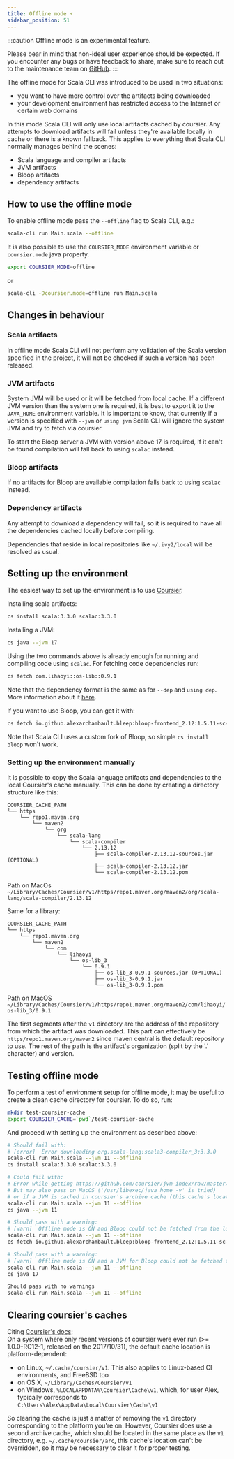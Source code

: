 ```yaml
---
title: Offline mode ⚡️
sidebar_position: 51
---
```


:::caution
Offline mode is an experimental feature.

Please bear in mind that non-ideal user experience should be expected.
If you encounter any bugs or have feedback to share, make sure to reach out to the maintenance team
on [GitHub](https://github.com/VirtusLab/scala-cli).
:::

The offline mode for Scala CLI was introduced to be used in two situations:
- you want to have more control over the artifacts being downloaded
- your development environment has restricted access to the Internet or certain web domains

In this mode Scala CLI will only use local artifacts cached by coursier. Any attempts to download artifacts will fail unless they're available locally in cache or there is a known fallback.
This applies to everything that Scala CLI normally manages behind the scenes:
- Scala language and compiler artifacts
- JVM artifacts
- Bloop artifacts
- dependency artifacts

## How to use the offline mode

To enable offline mode pass the `--offline` flag to Scala CLI, e.g.:

```bash ignore
scala-cli run Main.scala --offline
```

It is also possible to use the `COURSIER_MODE` environment variable or `coursier.mode` java property.
```bash ignore
export COURSIER_MODE=offline
```
or
```bash ignore
scala-cli -Dcoursier.mode=offline run Main.scala 
```

## Changes in behaviour

### Scala artifacts
In offline mode Scala CLI will not perform any validation of the Scala version specified in the project, it will not be checked if such a version has been released.

### JVM artifacts
System JVM will be used or it will be fetched from local cache.
If a different JVM version than the system one is required, it is best to export it to the `JAVA_HOME` environment variable.
It is important to know, that currently if a version is specified with `--jvm` or `using jvm` Scala CLI will ignore the system JVM and try to fetch via coursier.

To start the Bloop server a JVM with version above 17 is required, if it can't be found compilation will fall back to using `scalac` instead.

### Bloop artifacts
If no artifacts for Bloop are available compilation falls back to using `scalac` instead.

### Dependency artifacts
Any attempt to download a dependency will fail, so it is required to have all the dependencies cached locally before compiling.

Dependencies that reside in local repositories like `~/.ivy2/local` will be resolved as usual.

## Setting up the environment

The easiest way to set up the environment is to use [Coursier](https://get-coursier.io).

Installing scala artifacts:
```bash ignore
cs install scala:3.3.0 scalac:3.3.0
```

Installing a JVM:
```bash ignore
cs java --jvm 17
```

Using the two commands above is already enough for running and compiling code using `scalac`.
For fetching code dependencies run:
```bash ignore
cs fetch com.lihaoyi::os-lib::0.9.1
```
Note that the dependency format is the same as for `--dep` and `using dep`. More information about it [here](../introduction/dependencies.md).

If you want to use Bloop, you can get it with:
```bash ignore
cs fetch io.github.alexarchambault.bleep:bloop-frontend_2.12:1.5.11-sc-3 
```
Note that Scala CLI uses a custom fork of Bloop, so simple `cs install bloop` won't work.

### Setting up the environment manually

It is possible to copy the Scala language artifacts and dependencies to the local Coursier's cache manually.
This can be done by creating a directory structure like this:
```text
COURSIER_CACHE_PATH
└── https
    └── repo1.maven.org
        └── maven2
            └── org
                └── scala-lang
                    └── scala-compiler
                        └── 2.13.12
                            ├── scala-compiler-2.13.12-sources.jar (OPTIONAL)
                            ├── scala-compiler-2.13.12.jar
                            └── scala-compiler-2.13.12.pom
```
Path on MacOs `~/Library/Caches/Coursier/v1/https/repo1.maven.org/maven2/org/scala-lang/scala-compiler/2.13.12`

Same for a library:
```text
COURSIER_CACHE_PATH
└── https
    └── repo1.maven.org
        └── maven2
            └── com
                └── lihaoyi
                    └── os-lib_3
                        └── 0.9.1
                            ├── os-lib_3-0.9.1-sources.jar (OPTIONAL)
                            ├── os-lib_3-0.9.1.jar
                            └── os-lib_3-0.9.1.pom
```
Path on MacOS `~/Library/Caches/Coursier/v1/https/repo1.maven.org/maven2/com/lihaoyi/os-lib_3/0.9.1`

The first segments after the `v1` directory are the address of the repository from which the artifact was downloaded.
This part can effectively be `https/repo1.maven.org/maven2` since maven central is the default repository to use.
The rest of the path is the artifact's organization (split by the '.' character) and version.

## Testing offline mode

To perform a test of environment setup for offline mode, it may be useful to create a clean cache directory for coursier.
To do so, run:
```bash ignore
mkdir test-coursier-cache
export COURSIER_CACHE=`pwd`/test-coursier-cache
```
And proceed with setting up the environment as described above:
```bash ignore
# Should fail with:
# [error]  Error downloading org.scala-lang:scala3-compiler_3:3.3.0
scala-cli run Main.scala --jvm 11 --offline
cs install scala:3.3.0 scalac:3.3.0

# Could fail with:
# Error while getting https://github.com/coursier/jvm-index/raw/master/index.json
# But may also pass on MacOS ('/usr/libexec/java_home -v' is tried)
# or if a JVM is cached in coursier's archive cache (this cache's location can't be overridden), you may want to clear it, see section below
scala-cli run Main.scala --jvm 11 --offline
cs java --jvm 11

# Should pass with a warning:
# [warn]  Offline mode is ON and Bloop could not be fetched from the local cache, using scalac as fallback
scala-cli run Main.scala --jvm 11 --offline
cs fetch io.github.alexarchambault.bleep:bloop-frontend_2.12:1.5.11-sc-3

# Should pass with a warning:
# [warn]  Offline mode is ON and a JVM for Bloop could not be fetched from the local cache, using scalac as fallback
scala-cli run Main.scala --jvm 11 --offline
cs java 17

Should pass with no warnings
scala-cli run Main.scala --jvm 11 --offline
```

## Clearing coursier's caches
Citing [Coursier's docs](https://get-coursier.io/docs/cache#default-location): <br/>
On a system where only recent versions of coursier were ever run (>= 1.0.0-RC12-1, released on the 2017/10/31), the default cache location is platform-dependent:
- on Linux, `~/.cache/coursier/v1`. This also applies to Linux-based CI environments, and FreeBSD too
- on OS X, `~/Library/Caches/Coursier/v1`
- on Windows, `%LOCALAPPDATA%\Coursier\Cache\v1`, which, for user Alex, typically corresponds to `C:\Users\Alex\AppData\Local\Coursier\Cache\v1`

So clearing the cache is just a matter of removing the `v1` directory corresponding to the platform you're on.
However, Coursier does use a second archive cache, which should be located in the same place as the `v1` directory, e.g. `~/.cache/coursier/arc`,
this cache's location can't be overridden, so it may be necessary to clear it for proper testing.